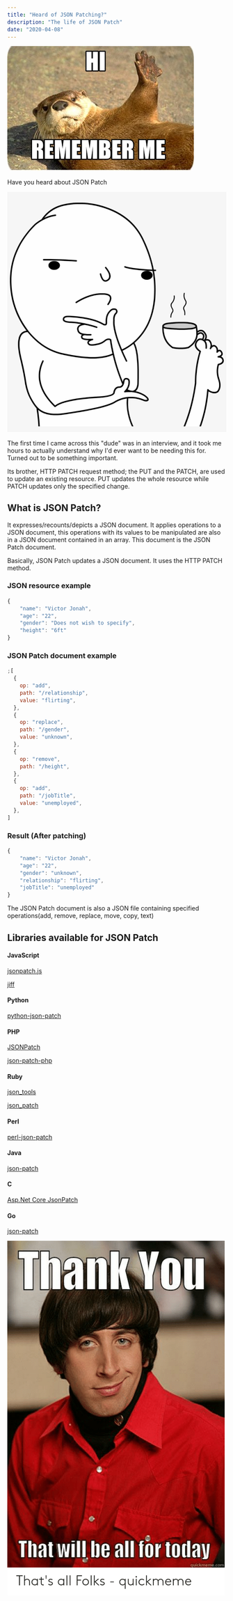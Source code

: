 ```yaml
---
title: "Heard of JSON Patching?"
description: "The life of JSON Patch"
date: "2020-04-08"
---
```


![Remember me?](images/hi2.jpeg)

Have you heard about JSON Patch

![thinking](images/thinking.png)

The first time I came across this "dude" was in an interview, and it took me hours to actually understand why I'd ever want to be needing this for. Turned out to be something important.

Its brother, HTTP PATCH request method; the PUT and the PATCH, are used to update an existing resource. PUT updates the whole resource while PATCH updates only the specified change.

## What is JSON Patch?

It expresses/recounts/depicts a JSON document. It applies operations to a JSON document, this operations with its values to be manipulated are also in a JSON document contained in an array. This document is the JSON Patch document.

Basically, JSON Patch updates a JSON document. It uses the HTTP PATCH method.

### JSON resource example

```javascript
{
    "name": "Victor Jonah",
    "age": "22",
    "gender": "Does not wish to specify",
    "height": "6ft"
}
```

### JSON Patch document example

```javascript
;[
  {
    op: "add",
    path: "/relationship",
    value: "flirting",
  },
  {
    op: "replace",
    path: "/gender",
    value: "unknown",
  },
  {
    op: "remove",
    path: "/height",
  },
  {
    op: "add",
    path: "/jobTitle",
    value: "unemployed",
  },
]
```

### Result (After patching)

```javascript
{
    "name": "Victor Jonah",
    "age": "22",
    "gender": "unknown",
    "relationship": "flirting",
    "jobTitle": "unemployed"
}
```

The JSON Patch document is also a JSON file containing specified operations(add, remove, replace, move, copy, text)

## Libraries available for JSON Patch

#### JavaScript

[jsonpatch.js](http://jsonpatchjs.com/)

[jiff](https://github.com/cujojs/jiff)

#### Python

[python-json-patch](https://github.com/stefankoegl/python-json-patch)

#### PHP

[JSONPatch](https://github.com/gamringer/JSONPatch)

[json-patch-php](https://github.com/mikemccabe/json-patch-php)

#### Ruby

[json_tools](https://github.com/jasnell/json-tools)

[json_patch](https://rubygems.org/gems/json_patch)

#### Perl

[perl-json-patch](https://github.com/zigorou/perl-json-patch)

#### Java

[json-patch](https://github.com/java-json-tools/json-patch)

#### C

[Asp.Net Core JsonPatch](https://github.com/aspnet/JsonPatch)

#### Go

[json-patch](https://github.com/evanphx/json-patch)

![Thank You](<images/thank you.png>)
